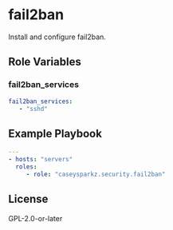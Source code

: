 # fail2ban

Install and configure fail2ban.

## Role Variables

### fail2ban_services

```yaml
fail2ban_services:
   - "sshd"
```

## Example Playbook

```yaml
---
- hosts: "servers"
  roles:
     - role: "caseysparkz.security.fail2ban"
```

## License

GPL-2.0-or-later
